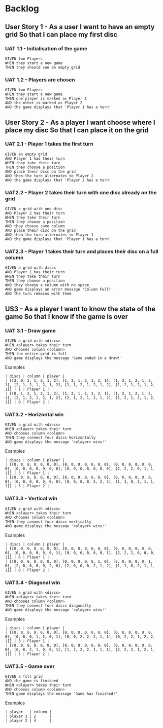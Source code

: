 # Backlog

## User Story 1 - As a user I want to have an empty grid So that I can place my first disc

### UAT 1.1 - Initialisation of the game

```
GIVEN two Players
WHEN they start a new game
THEN they should see an empty grid
```

### UAT 1.2 - Players are chosen

```
GIVEN two Players
WHEN they start a new game
THEN one player is marked as Player 1
AND the other is marked as Player 2
AND the game displays that 'Player 1 has a turn'
```

## User Story 2 - As a player I want choose where I place my disc So that I can place it on the grid

### UAT 2.1 - Player 1 takes the first turn

```
GIVEN an empty grid
AND Player 1 has their turn
WHEN they take their turn
THEN they choose a position
AND place their disc on the grid
AND then the turn alternates to Player 2
AND the game displays that 'Player 2 has a turn'
```

### UAT2.2 - Player 2 takes their turn with one disc already on the grid

```
GIVEN a grid with one disc
AND Player 2 has their turn
WHEN they take their turn
THEN they choose a position
AND they choose same column
AND place their disc on the grid
AND then the turn alternates to Player 1
AND the game displays that 'Player 1 has a turn'
```

### UAT2.3 - Player 1 takes their turn and places their disc on a full column

```
GIVEN a grid with discs
AND Player 1 has their turn
WHEN they take their turn
THEN they choose a position
AND they choose a column with no space
AND game displays an error message 'Column Full!'
AND the turn remains with them
```

## US3 - As a player I want to know the state of the game So that I know if the game is over

### UAT 3.1 - Draw game

```
GIVEN a grid with <discs>
WHEN <player> takes their turn
AND chooses column <column>
THEN the entire grid is full
AND game displays the message 'Game ended in a draw!'
```

Examples

```
| discs | column | player |
| [[2, 0, 2, 1, 2, 1, 2], [1, 2, 1, 2, 1, 2, 1], [1, 2, 1, 2, 1, 2, 1], [2, 1, 2, 1, 2, 1, 2], [2, 1, 2, 1, 2, 1, 2], [1, 2, 1, 2, 1, 2, 1]] | 1 | Player 1 |
| [[0, 1, 2, 1, 2, 1, 2], [1, 2, 1, 2, 1, 2, 1], [1, 2, 1, 2, 1, 2, 1], [2, 1, 2, 1, 2, 1, 2], [2, 1, 2, 1, 2, 1, 2], [1, 2, 1, 2, 1, 2, 1]] | 0 | Player 2 |
```

### UAT3.2 - Horizontal win

```
GIVEN a grid with <discs>
WHEN <player> takes their turn
AND chooses column <column>
THEN they connect four discs horizontally
AND game displays the message '<player> wins!'
```

Examples

```
| discs | column | player |
| [[0, 0, 0, 0, 0, 0, 0], [0, 0, 0, 0, 0, 0, 0], [0, 0, 0, 0, 0, 0, 0], [0, 0, 0, 0, 0, 0, 0], [0, 0, 0, 0, 0, 0, 0], [2, 2, 2, 0, 1, 1, 1]] | 3 | Player 1 |
| [[0, 0, 0, 0, 0, 0, 0], [0, 0, 0, 0, 0, 0, 0], [0, 0, 0, 0, 0, 0, 0], [0, 0, 0, 0, 0, 0, 0], [0, 0, 0, 0, 2, 2, 2], [1, 1, 0, 2, 1, 1, 1]] | 3 | Player 2 |
```

### UAT3.3 - Vertical win

```
GIVEN a grid with <discs>
WHEN <player> takes their turn
AND chooses column <column>
THEN they connect four discs vertically
AND game displays the message '<player> wins!'
```

Examples

```
| discs | column | player |
| [[0, 0, 0, 0, 0, 0, 0], [0, 0, 0, 0, 0, 0, 0], [0, 0, 0, 0, 0, 0, 0], [0, 0, 0, 0, 0, 0, 1], [0, 0, 0, 0, 0, 0, 1], [2, 2, 2, 0, 0, 0, 1]] | 6 | Player 1 |
| [[0, 0, 0, 0, 0, 0, 0], [0, 0, 0, 0, 0, 1, 0], [2, 0, 0, 0, 0, 1, 0], [2, 0, 0, 0, 0, 2, 0], [2, 0, 0, 0, 2, 1, 2], [1, 1, 0, 2, 1, 1, 1]] | 0 | Player 2 |
```

### UAT3.4 - Diagonal win

```
GIVEN a grid with <discs>
WHEN <player> takes their turn
AND chooses column <column>
THEN they connect four discs diagonally
AND game displays the message '<player> wins!'
```

Examples

```
| discs | column | player |
| [[0, 0, 0, 0, 0, 0, 0], [0, 0, 0, 0, 0, 0, 0], [0, 0, 0, 0, 0, 0, 0], [0, 0, 0, 1, 1, 0, 1], [0, 0, 2, 2, 2, 1, 1], [0, 2, 2, 1, 2, 2, 1]] | 3 | Player 1 |
| [[0, 0, 0, 0, 0, 0, 0], [0, 0, 0, 0, 0, 0, 0], [0, 0, 0, 0, 0, 0, 0], [0, 0, 2, 1, 0, 0, 1], [1, 2, 2, 2, 1, 1, 1], [2, 2, 2, 1, 2, 1, 1]] | 3 | Player 2 |
```

### UAT3.5 - Game over

```
GIVEN a full grid
AND the game is finished
WHEN <player> takes their turn
AND chooses column <column>
THEN game displays the message 'Game has finished!'
```

Examples

```
| player   | column |
| player 1 | 2      |
| player 2 | 4      |
```
